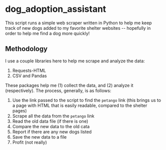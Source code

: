 # dog_adoption_assistant
This script runs a simple web scraper written in Python to help me keep track of new dogs added to my favorite shelter websites -- hopefully in order to help me find a dog more quickly!

## Methodology
I use a couple libraries here to help me scrape and analyze the data:
1. Requests-HTML
2. CSV and Pandas

These packages help me (1) collect the data, and (2) analyze it (respectively). The process, generally, is as follows:
1. Use the link passed to the script to find the `petango` link (this brings us to a page with HTML that is easily readable, compared to the shelter pages)
2. Scrape all the data from the `petango` link
3. Read the old data file (if there is one)
4. Compare the new data to the old cata
5. Report if there are any new dogs listed
6. Save the new data to a file
7. Profit (not really)
